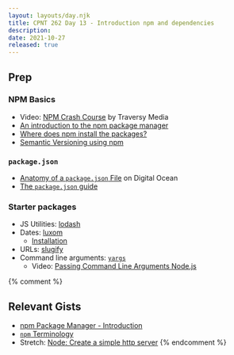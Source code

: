 ```yaml
---
layout: layouts/day.njk
title: CPNT 262 Day 13 - Introduction npm and dependencies
description: 
date: 2021-10-27
released: true
---
```


## Prep
### NPM Basics
- Video: [NPM Crash Course](https://www.youtube.com/watch?v=jHDhaSSKmB0) by Traversy Media 
- [An introduction to the npm package manager](https://nodejs.dev/learn/an-introduction-to-the-npm-package-manager)
- [Where does npm install the packages?](https://nodejs.dev/learn/where-does-npm-install-the-packages)
- [Semantic Versioning using npm](https://nodejs.dev/learn/semantic-versioning-using-npm)

### `package.json`
- [Anatomy of a `package.json` File](https://www.digitalocean.com/community/tutorials/nodejs-package-json) on Digital Ocean
- [The `package.json` guide](https://nodejs.dev/learn/the-package-json-guide)

### Starter packages
- JS Utilities: [lodash](https://www.npmjs.com/package/lodash)
- Dates: [luxom](https://www.npmjs.com/package/luxon)
    - [Installation](https://moment.github.io/luxon/#/install)
- URLs: [slugify](https://www.npmjs.com/package/slugify)
- Command line arguments: [`yargs`](https://www.npmjs.com/package/yargs)
    - Video: [Passing Command Line Arguments Node.js](https://www.youtube.com/watch?v=5aT02ihNueU)

{% comment %}

## Relevant Gists
- [npm Package Manager - Introduction](https://gist.github.com/acidtone/01ce4933169a17011659c525233442b5)
- [`npm` Terminology](https://gist.github.com/acidtone/9a52204b37465c860decd481ab130727)
- Stretch: [Node: Create a simple http server](https://gist.github.com/acidtone/4f96eefab57e9ab8d2ec4e21f6029be3)
{% endcomment %}